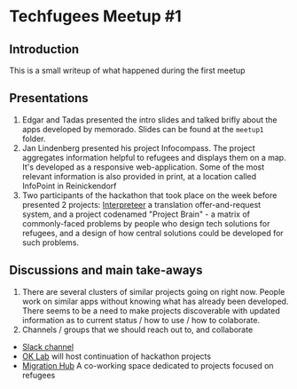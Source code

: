 # Techfugees Meetup #1

## Introduction
This is a small writeup of what happened during the first meetup

## Presentations
1. Edgar and Tadas presented the intro slides and talked brifly about the apps developed by memorado. Slides can be found at the `meetup1` folder.
2. Jan Lindenberg presented his project Infocompass. The project aggregates information helpful to refugees and displays them on a map. It's developed as a responsive web-application. Some of the most relevant information is also provided in print, at a location called InfoPoint in Reinickendorf
3. Two participants of the hackathon that took place on the week before presented 2 projects: [Interpreteer](http://www.interpreteer.de/) a translation offer-and-request system, and a project codenamed "Project Brain" - a matrix of commonly-faced problems by people who design tech solutions for refugees, and a design of how central solutions could be developed for such problems.

## Discussions and main take-aways
1. There are several clusters of similar projects going on right now. People work on similar apps without knowing what has already been developed. There seems to be a need to make projects discoverable with updated information as to current status / how to use / how to colaborate.
2. Channels / groups that we should reach out to, and collaborate
  - [Slack channel](https://de-refugees-slackin.herokuapp.com)
  - [OK Lab](http://www.meetup.com/OK-Lab-Berlin/) will host continuation of hackathon projects
  - [Migration Hub](http://refugeehackathon.de/en/2015/09/20/migrationhub/) A co-working space dedicated to projects focused on refugees
